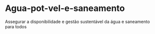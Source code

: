 # Agua-pot-vel-e-saneamento
Assegurar a disponibilidade e gestão sustentável da água e saneamento para todos
